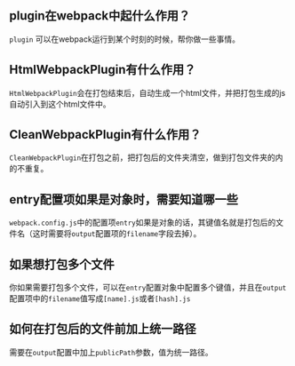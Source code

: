 ## plugin在webpack中起什么作用？
`plugin` 可以在webpack运行到某个时刻的时候，帮你做一些事情。
## HtmlWebpackPlugin有什么作用？
`HtmlWebpackPlugin`会在打包结束后，自动生成一个html文件，并把打包生成的js自动引入到这个html文件中。
## CleanWebpackPlugin有什么作用？
`CleanWebpackPlugin`在打包之前，把打包后的文件夹清空，做到打包文件夹的内的不重复。
## entry配置项如果是对象时，需要知道哪一些
`webpack.config.js`中的配置项`entry`如果是对象的话，其键值名就是打包后的文件名（这时需要将`output`配置项的`filename`字段去掉）。
## 如果想打包多个文件
你如果需要打包多个文件，可以在`entry`配置对象中配置多个键值，并且在`output`配置项中的`filename`值写成`[name].js`或者`[hash].js`
## 如何在打包后的文件前加上统一路径
需要在`output`配置中加上`publicPath`参数，值为统一路径。